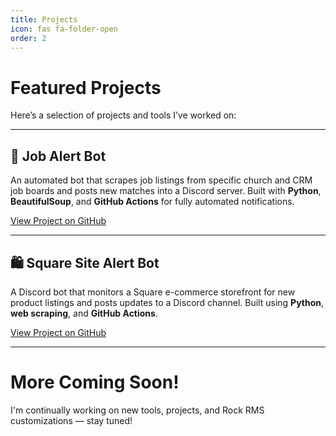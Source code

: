 ```yaml
---
title: Projects
icon: fas fa-folder-open
order: 2
---
```


# Featured Projects

Here’s a selection of projects and tools I’ve worked on:

---

## 🔔 Job Alert Bot

An automated bot that scrapes job listings from specific church and CRM job boards and posts new matches into a Discord server.
Built with **Python**, **BeautifulSoup**, and **GitHub Actions** for fully automated notifications.

[View Project on GitHub](https://github.com/skellyren/job-alert-bot)

---

## 🛍️ Square Site Alert Bot

A Discord bot that monitors a Square e-commerce storefront for new product listings and posts updates to a Discord channel.
Built using **Python**, **web scraping**, and **GitHub Actions**.

[View Project on GitHub](https://github.com/skellyren/square-site-alert-bot)

---

# More Coming Soon!

I'm continually working on new tools, projects, and Rock RMS customizations — stay tuned!
